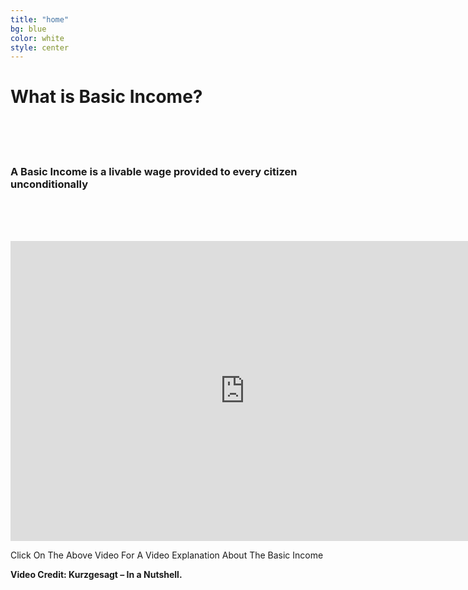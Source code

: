 ```yaml
---
title: "home"
bg: blue
color: white
style: center
---
```



# What is Basic Income?

<br><br><br>

### A Basic Income is a livable wage provided to every citizen unconditionally

<br><br><br>

<!-- Fluid Youtube Container: https://css-tricks.com/NetMag/FluidWidthVideo/Article-FluidWidthVideo.php -->
<div class="videoWrapper">
<iframe width="750" height="480" src="https://www.youtube-nocookie.com/embed/kl39KHS07Xc?rel=0&amp;showinfo=0" frameborder="0" gesture="media" allow="encrypted-media" allowfullscreen></iframe>
</div>

Click On The Above Video For A Video Explanation About The Basic Income

**Video Credit: Kurzgesagt – In a Nutshell.**